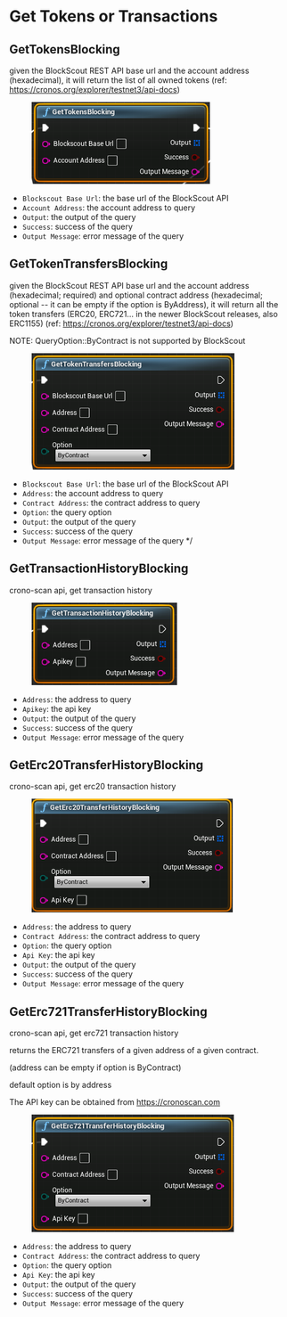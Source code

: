 # Get Tokens or Transactions

## GetTokensBlocking

given the BlockScout REST API base url and the account address (hexadecimal), it will return the list of all owned tokens (ref: https://cronos.org/explorer/testnet3/api-docs)

<figure><img src="../../../.gitbook/assets/image (19) (2).png" alt=""><figcaption></figcaption></figure>

* `Blockscout Base Url`: the base url of the BlockScout API
* `Account Address`: the account address to query
* `Output`: the output of the query
* `Success`: success of the query
* `Output Message`: error message of the query

## GetTokenTransfersBlocking

given the BlockScout REST API base url and the account address (hexadecimal; required) and optional contract address (hexadecimal; optional -- it can be empty if the option is ByAddress), it will return all the token transfers (ERC20, ERC721... in the newer BlockScout releases, also ERC1155) (ref: https://cronos.org/explorer/testnet3/api-docs)

NOTE: QueryOption::ByContract is not supported by BlockScout

<figure><img src="../../../.gitbook/assets/image (26).png" alt=""><figcaption></figcaption></figure>

* `Blockscout Base Url`: the base url of the BlockScout API
* `Address`: the account address to query
* `Contract Address`: the contract address to query
* `Option`: the query option
* `Output`: the output of the query
* `Success`: success of the query
* `Output Message`: error message of the query \*/

## GetTransactionHistoryBlocking

crono-scan api, get transaction history

<figure><img src="../../../.gitbook/assets/image (15) (2).png" alt=""><figcaption></figcaption></figure>

* `Address`: the address to query
* `Apikey`: the api key
* `Output`: the output of the query
* `Success`: success of the query
* `Output Message`: error message of the query

## GetErc20TransferHistoryBlocking

crono-scan api, get erc20 transaction history

<figure><img src="../../../.gitbook/assets/image (25).png" alt=""><figcaption></figcaption></figure>

* `Address`: the address to query
* `Contract Address`: the contract address to query
* `Option`: the query option
* `Api Key`: the api key
* `Output`: the output of the query
* `Success`: success of the query
* `Output Message`: error message of the query

## GetErc721TransferHistoryBlocking

crono-scan api, get erc721 transaction history

returns the ERC721 transfers of a given address of a given contract.

(address can be empty if option is ByContract)

default option is by address

The API key can be obtained from https://cronoscan.com

<figure><img src="../../../.gitbook/assets/image (14) (2).png" alt=""><figcaption></figcaption></figure>

* `Address`: the address to query
* `Contract Address`: the contract address to query
* `Option`: the query option
* `Api Key`: the api key
* `Output`: the output of the query
* `Success`: success of the query
* `Output Message`: error message of the query

